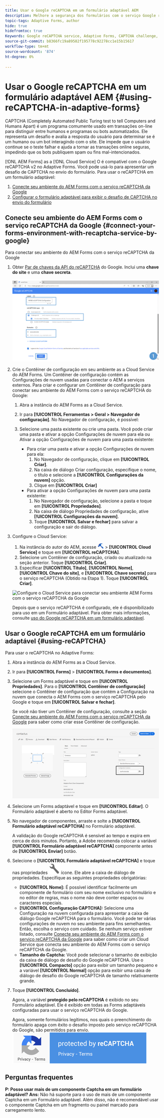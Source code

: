 ```yaml
---
title: Usar o Google reCAPTCHA em um formulário adaptável AEM
description: Melhore a segurança dos formulários com o serviço Google reCAPTCHA sem esforço. Guia passo a passo no interior!
topic-tags: Adaptive Forms, author
hide: true
hidefromtoc: true
Keywords: Google reCAPTCHA service, Adaptive Forms, CAPTCHA challenge, Bot prevention, Core Components, Form submission security, Form spam prevention
source-git-commit: b8366fc19a89582f195778c92278cc1e15b15617
workflow-type: tm+mt
source-wordcount: '874'
ht-degree: 0%

---
```


# Usar o Google reCAPTCHA em um formulário adaptável AEM {#using-reCAPTCHA-in-adaptive-forms}

CAPTCHA (Completely Automated Public Turing test to tell Computers and Humans Apart) é um programa comumente usado em transações on-line para distinguir entre humanos e programas ou bots automatizados. Ele representa um desafio e avalia a resposta do usuário para determinar se é um humano ou um bot interagindo com o site. Ele impede que o usuário continue se o teste falhar e ajuda a tornar as transações online seguras, impedindo que os bots publiquem spam ou fins mal-intencionados.

[!DNL AEM Forms] as a [!DNL Cloud Service] O é compatível com o Google reCAPTCHA v2 no Adaptive Forms. Você pode usá-lo para apresentar um desafio de CAPTCHA no envio do formulário. Para usar o reCAPTCHA em um formulário adaptável:

1. [Conecte seu ambiente do AEM Forms com o serviço reCAPTCHA da Google](#connect-your-forms-environment-with-recaptcha-service-by-google)
1. [Configurar o formulário adaptável para exibir o desafio de CAPTCHA no envio do formulário](#using-reCAPTCHA)

## Conecte seu ambiente do AEM Forms com o serviço reCAPTCHA da Google {#connect-your-forms-environment-with-recaptcha-service-by-google}

Para conectar seu ambiente do AEM Forms com o serviço reCAPTCHA da Google

1. Obter [Par de chaves da API do reCAPTCHA](https://www.google.com/recaptcha/admin) do Google. Inclui uma **chave do site** e uma **chave secreta**.

   ![Crie a configuração reCAPTCHA do Google do site da Google para obter as chaves reCAPTCHA](/help/forms/assets/google-captcha.gif)
1. Crie o Contêiner de configuração em seu ambiente as a Cloud Service do AEM Forms. Um Contêiner de configuração contém as Configurações de nuvem usadas para conectar o AEM a serviços externos. Para criar e configurar um Contêiner de configuração para conectar seu ambiente do AEM Forms com o serviço reCAPTCHA do Google:
   1. Abra a instância do AEM Forms as a Cloud Service.
   1. Ir para **[!UICONTROL Ferramentas > Geral > Navegador de configuração]**. No Navegador de configuração, é possível:
   1. Selecione uma pasta existente ou crie uma pasta. Você pode criar uma pasta e ativar a opção Configurações de nuvem para ela ou Ativar a opção Configurações de nuvem para uma pasta existente:

      * Para criar uma pasta e ativar a opção Configurações de nuvem para ela:
         1. No Navegador de configuração, clique em **[!UICONTROL Criar]**.
         1. Na caixa de diálogo Criar configuração, especifique o nome, o título e selecione a **[!UICONTROL Configurações da nuvem]** opção.
         1. Clique em **[!UICONTROL Criar]**
      * Para ativar a opção Configurações de nuvem para uma pasta existente:
         1. No Navegador de configuração, selecione a pasta e toque em **[!UICONTROL Propriedades]**.
         1. Na caixa de diálogo Propriedades de configuração, ative **[!UICONTROL Configurações da nuvem]**.
         1. Toque **[!UICONTROL Salvar e fechar]** para salvar a configuração e sair do diálogo.

1. Configure o Cloud Service:
   1. Na instância do autor do AEM, acesse ![tools-1](assets/tools-1.png) > **[!UICONTROL Cloud Service]** e toque em **[!UICONTROL reCAPTCHA]**.
   1. Selecione um Contêiner de configuração, criado ou atualizado na seção anterior. Toque **[!UICONTROL Criar]**.
   1. Especificar **[!UICONTROL Título]**, **[!UICONTROL Nome]**, **[!UICONTROL Chave do site]**, e **[!UICONTROL Chave secreta]** para o serviço reCAPTCHA (Obtido na Etapa 1). Toque **[!UICONTROL Criar]**.


   ![Configure o Cloud Service para conectar seu ambiente AEM Forms com o serviço reCAPTCHA da Google](/help/forms/assets/captcha-configuration.gif)



   Depois que o serviço reCAPTCHA é configurado, ele é disponibilizado para uso em um Formulário adaptável. Para obter mais informações, consulte [uso do Google reCAPTCHA em um formulário adaptável](#using-reCAPTCHA).


## Usar o Google reCAPTCHA em um formulário adaptável {#using-reCAPTCHA}

Para usar o reCAPTCHA no Adaptive Forms:

1. Abra a instância do AEM Forms as a Cloud Service.
1. Ir para **[!UICONTROL Forms]** > **[!UICONTROL Forms e documentos]**.
1. Selecione um Forms adaptável e toque em **[!UICONTROL Propriedades]**. Para o **[!UICONTROL Contêiner de configuração]** selecione o Contêiner de configuração que contém a Configuração na nuvem que conecta o AEM Forms com o serviço reCAPTCHA pelo Google e toque em **[!UICONTROL Salvar e fechar]**.

   Se você não tiver um Contêiner de configuração, consulte a seção [Conecte seu ambiente do AEM Forms com o serviço reCAPTCHA da Google](#connect-your-forms-environment-with-recaptcha-service-by-google) para saber como criar esse Contêiner de configuração.

   ![Selecionar contêiner de configuração](/help/forms/assets/captcha-properties.png)

1. Selecione um Forms adaptável e toque em **[!UICONTROL Editar]**. O Formulário adaptável é aberto no Editor Forms adaptável.
1. No navegador de componentes, arraste e solte a **[!UICONTROL Formulário adaptável reCAPTCHA]** no Formulário adaptável.

   A validação do Google reCAPTCHA é sensível ao tempo e expira em cerca de dois minutos. Portanto, a Adobe recomenda colocar a variável **[!UICONTROL Formulário adaptável reCAPTCHA]** componente antes de **[!UICONTROL Enviar]** botão.

1. Selecione o **[!UICONTROL Formulário adaptável reCAPTCHA]** e toque nas propriedades ![Ícone Propriedades](assets/configure-icon.svg) ícone. Ele abre a caixa de diálogo de propriedades. Especifique as seguintes propriedades obrigatórias:
   * **[!UICONTROL Nome]:** É possível identificar facilmente um componente de formulário com seu nome exclusivo no formulário e no editor de regras, mas o nome não deve conter espaços ou caracteres especiais.
   * **[!UICONTROL Configuração CAPTCHA]:** Selecione uma Configuração na nuvem configurada para apresentar a caixa de diálogo Google reCAPTCHA para o formulário. Você pode ter várias configurações de nuvem no seu ambiente para fins semelhantes. Então, escolha o serviço com cuidado. Se nenhum serviço estiver listado, consulte [Conecte seu ambiente do AEM Forms com o serviço reCAPTCHA da Google](#connect-your-forms-environment-with-recaptcha-service-by-google) para saber como criar um Cloud Service que conecta seu ambiente do AEM Forms com o serviço reCAPTCHA da Google.
   * **Tamanho do Captcha:** Você pode selecionar o tamanho de exibição da caixa de diálogo de desafio do Google reCAPTCHA. Use o **[!UICONTROL Compacto]** opção para exibir um tamanho pequeno e a variável **[!UICONTROL Normal]** opção para exibir uma caixa de diálogo de desafio do Google reCAPTCHA de tamanho relativamente grande.

1. Toque **[!UICONTROL Concluído]**.

   Agora, a variável **protegido pelo reCAPTCHA** é exibido no seu Formulário adaptável. Ele é exibido em todas as Forms adaptáveis configuradas para usar o serviço reCAPTCHA do Google.

   Agora, somente formulários legítimos, nos quais o preenchimento do formulário apaga com êxito o desafio imposto pelo serviço reCAPTCHA do Google, são permitidos para envio.
   ![Google protegido pelo selo reCAPTCHA](/help/forms/assets/google-recaptcha-v2.png)

<!--
### Show or hide CAPTCHA component based on rules {#show-hide-captcha}

You can select to show or hide the CAPTCHA component based on rules that you apply on a component in an Adaptive Form. Tap the component, select ![edit rules](assets/edit-rules-icon.svg), and tap **[!UICONTROL Create]** to create a rule. For more information on creating rules, see [Rule Editor](rule-editor.md).

For example, the CAPTCHA component must display in an Adaptive Form only if the Currency Value field in the form has a value of more than 25000.

Tap the **[!UICONTROL Currency Value]** field in the form and create the following rules:

![Show or hide rules](assets/rules-show-hide-captcha.png)

   >[!NOTE]
   >
   > When you select a reCAPTCHA v2 configuration and the size is set to [!UICONTROL Invisible], the show/hide option remains disabled.

   -->

## Perguntas frequentes

**P: Posso usar mais de um componente Captcha em um formulário adaptável?**
**Ans:** Não há suporte para o uso de mais de um componente Captcha em um Formulário adaptável. Além disso, não é recomendável usar o componente Captcha em um fragmento ou painel marcado para carregamento lento.

